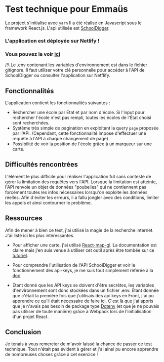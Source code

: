 # Test technique pour Emmaüs
Le project s'initialise avec `yarn` 
Il a été réalisé en Javascript sous le framework React.js.
L'api utilisée est [SchoolDigger](https://any-api.com/schooldigger_com/schooldigger_com/docs/_v1_schools/Schools_GetAllSchools).

### L'application est déployée sur Netlify ! 
### Vous pouvez la voir [ici](https://marine-le-pennec-emmaus.netlify.app/)

/!\ Le .env contenant les variables d'environnement est dans le fichier gitignore. Il faut utiliser votre clé personnelle pour accéder à l'API de SchoolDigger ou consulter l'application sur Netflify.

## Fonctionnalités 
L'application contient les fonctionnalités suivantes :

 - Rechercher une école par État et par nom d'école. Si l'input pour rechercher l'école n'est pas rempli, toutes les écoles de l'État choisi sont recherchées.
 - Système très simple de pagination en exploitant la query `page` proposée par l'API. (Cependant, cette fonctionnalité impose d'effectuer une requête à l'API à chaque changement de page)
 - Possibilité de voir la position de l'école grâce à un marqueur sur une carte.
 
 

## Difficultés rencontrées
L'élément le plus difficile pour réaliser l'application fut sans conteste de gérer la limitation des requêtes vers l'API. Lorsque la limitation est atteinte, l'API renvoie un objet de données "poubelles" qui ne contiennent pas forcément toutes les infos nécessaires lorsqu'on exploite les données réelles. Afin d'éviter les erreurs, il a fallu jongler avec des conditions, limiter les appels et ainsi contourner le problème.

## Ressources 
Afin de mener à bien ce test, j'ai utilisé la magie de la recherche internet. J'ai listé ici les plus intéressantes.

 - Pour afficher une carte, j'ai utilisé [React-map-gl](https://visgl.github.io/react-map-gl/). La documentation est claire mais j'en suis venue à utiliser cet outil après être tombée sur ce [tutoriel](https://dev.to/joowoonk/how-did-i-play-with-mapbox-gl-on-react-hooks-part-1-4pkl).
 
 - Pour comprendre l'utilisation de l'API SchoolDigger et voir le fonctionnement des api-keys, je me suis tout simplement référée à la [doc](https://developer.schooldigger.com/). 
 - Étant donné que les API keys se doivent d'être secrètes, les variables d'environnement sont donc stockées dans un fichier .env. Étant donnée que c'était la première fois que j'utilisais des api keys en Front, j'ai pu apprendre ce qu'il était nécessaire de faire [ici](https://dev.to/thepuskar/how-to-hide-your-api-keys-in-react-4k55). C'est là que j'ai appris que je n'avais pas besoin de package type [Dotenv](https://www.npmjs.com/package/dotenv) (et que je ne pouvais pas utiliser de toute manière) grâce à Webpack lors de l'initialisation d'un projet React.
 
 ## Conclusion
 Je tenais à vous remercier de m'avoir laissé la chance de passer ce test technique. Tout n'était pas évident à gérer et j'ai ainsi pu encore apprendre de nombreuses choses grâce à cet exercice !
